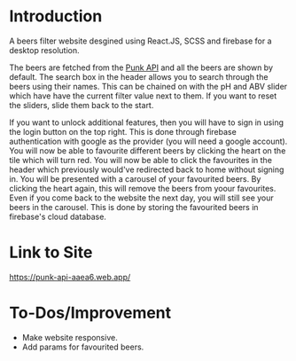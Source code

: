 # Introduction

A beers filter website desgined using React.JS, SCSS and firebase for a desktop resolution.

The beers are fetched from the <a href="https://punkapi.com/" target="_">Punk API</a> and all the beers are shown by default. The search box in the header allows you to search through the beers using their names. This can be chained on with the pH and ABV slider which have have the current filter value next to them. If you want to reset the sliders, slide them back to the start.

If you want to unlock additional features, then you will have to sign in using the login button on the top right. This is done through firebase authentication with google as the provider (you will need a google account). You will now be able to favourite different beers by clicking the heart on the tile which will turn red. You will now be able to click the favourites in the header which previously would've redirected back to home without signing in. You will be presented with a carousel of your favourited beers. By clicking the heart again, this will remove the beers from yoour favourites. Even if you come back to the website the next day, you will still see your beers in the carousel. This is done by storing the favourited beers in firebase's cloud database.

# Link to Site

https://punk-api-aaea6.web.app/

# To-Dos/Improvement

* Make website responsive.
* Add params for favourited beers.
